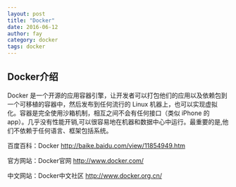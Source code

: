 ```yaml
---
layout: post
title: "Docker"
date: 2016-06-12
author: fay
category: docker
tags: docker
---
```




## Docker介绍

Docker 是一个开源的应用容器引擎，让开发者可以打包他们的应用以及依赖包到一个可移植的容器中，然后发布到任何流行的 Linux 机器上，也可以实现虚拟化。容器是完全使用沙箱机制，相互之间不会有任何接口（类似 iPhone 的 app）。几乎没有性能开销,可以很容易地在机器和数据中心中运行。最重要的是,他们不依赖于任何语言、框架包括系统。

百度百科：Docker http://baike.baidu.com/view/11854949.htm

官方网站：Docker官网 http://www.docker.com/

中文网站：Docker中文社区 http://www.docker.org.cn/

